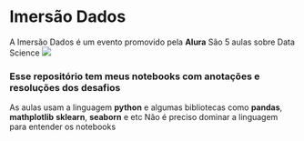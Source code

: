 # Imersão Dados

A Imersão Dados é um evento promovido pela **Alura**
São 5 aulas sobre Data Science
![](https://mentocta.com/wp-content/uploads/2016/08/datascience.png)
### Esse repositório tem meus notebooks com anotações e resoluções dos desafios

As aulas usam a linguagem **python** e algumas bibliotecas como **pandas**, **mathplotlib** **sklearn**, **seaborn**  e etc
Não é preciso dominar a linguagem para entender os notebooks

